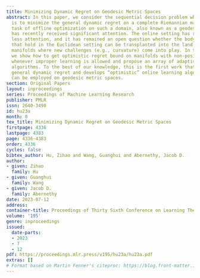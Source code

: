 ```yaml
---
title: Minimizing Dynamic Regret on Geodesic Metric Spaces
abstract: In this paper, we consider the sequential decision problem where the goal
  is to minimize the general dynamic regret on a complete Riemannian manifold. The
  task of offline optimization on such a domain, also known as a geodesic metric space,
  has recently received significant attention. The online setting has received significantly
  less attention, and it has remained an open question whether the body of results
  that hold in the Euclidean setting can be transplanted into the land of Riemannian
  manifolds where new challenges (e.g., curvature) come into play. In this paper,
  we show how to get optimistic regret bound on manifolds with non-positive curvature
  whenever improper learning is allowed and propose an array of adaptive no-regret
  algorithms. To the best of our knowledge, this is the first work that considers
  general dynamic regret and develops “optimistic” online learning algorithms which
  can be employed on geodesic metric spaces.
section: Original Papers
layout: inproceedings
series: Proceedings of Machine Learning Research
publisher: PMLR
issn: 2640-3498
id: hu23a
month: 0
tex_title: Minimizing Dynamic Regret on Geodesic Metric Spaces
firstpage: 4336
lastpage: 4383
page: 4336-4383
order: 4336
cycles: false
bibtex_author: Hu, Zihao and Wang, Guanghui and Abernethy, Jacob D.
author:
- given: Zihao
  family: Hu
- given: Guanghui
  family: Wang
- given: Jacob D.
  family: Abernethy
date: 2023-07-12
address: 
container-title: Proceedings of Thirty Sixth Conference on Learning Theory
volume: '195'
genre: inproceedings
issued:
  date-parts:
  - 2023
  - 7
  - 12
pdf: https://proceedings.mlr.press/v195/hu23a/hu23a.pdf
extras: []
# Format based on Martin Fenner's citeproc: https://blog.front-matter.io/posts/citeproc-yaml-for-bibliographies/
---
```

